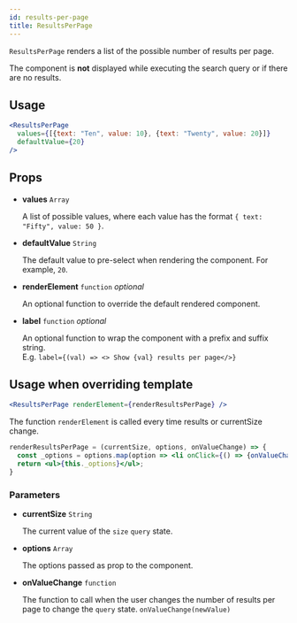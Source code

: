 ```yaml
---
id: results-per-page
title: ResultsPerPage
---
```


`ResultsPerPage` renders a list of the possible number of results per page.

The component is **not** displayed while executing the search query or if there are no results.

## Usage

```jsx
<ResultsPerPage
  values={[{text: "Ten", value: 10}, {text: "Twenty", value: 20}]}
  defaultValue={20}
/>
```

## Props

* **values** `Array`

  A list of possible values, where each value has the format `{ text: "Fifty", value: 50 }`.

* **defaultValue** `String`

  The default value to pre-select when rendering the component. For example, `20`.

* **renderElement** `function` *optional*

  An optional function to override the default rendered component.

- **label** `function` _optional_

  An optional function to wrap the component with a prefix and suffix string. <br />
  E.g. `label={(val) => <> Show {val} results per page</>}`

## Usage when overriding template

```jsx
<ResultsPerPage renderElement={renderResultsPerPage} />
```

The function `renderElement` is called every time results or currentSize change.

```jsx
renderResultsPerPage = (currentSize, options, onValueChange) => {
  const _options = options.map(option => <li onClick={() => {onValueChange(option.value)}}>{option.text}</li>);
  return <ul>{this._options}</ul>;
}
```

### Parameters

* **currentSize** `String`

  The current value of the `size` `query` state.

* **options** `Array`

  The options passed as prop to the component.

* **onValueChange** `function`

  The function to call when the user changes the number of results per page to change the `query` state. `onValueChange(newValue)`
